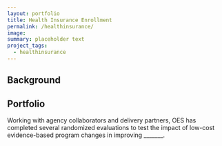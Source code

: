 ```yaml
---
layout: portfolio
title: Health Insurance Enrollment
permalink: /healthinsurance/
image:
summary: placeholder text
project_tags:
  - healthinsurance
---
```


## Background



## Portfolio

Working with agency collaborators and delivery partners, OES has completed several randomized evaluations to test the impact of low-cost evidence-based program changes in improving _______.
